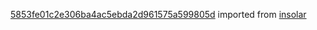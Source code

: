 [5853fe01c2e306ba4ac5ebda2d961575a599805d](https://github.com/insolar/insolar/commit/5853fe01c2e306ba4ac5ebda2d961575a599805d) imported from [insolar](https://github.com/insolar/insolar)
